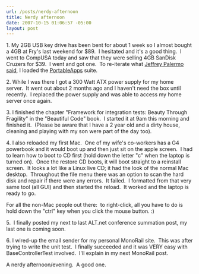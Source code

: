 ```yaml
---
url: /posts/nerdy-afternoon
title: Nerdy afternoon
date: 2007-10-15 01:06:57 -05:00
layout: post
---
```


1\. My 2GB USB key drive has been bent for about 1 week so I almost bought a 4GB at Fry's last weekend for $89.  I hesitated and it's a good thing.  I went to CompUSA today and saw that they were selling 4GB SanDisk Cruzers for $39.  I went and got one.  To re-iterate what [Jeffrey Palermo](http://www.jeffreypalermo.com) [said](http://codebetter.com/blogs/jeffrey.palermo/archive/2007/06/25/modify-and-restore-firefox-extensions-that-fail-to-load.aspx), I loaded the [PortableApps](http://portableapps.com/) suite.

2\. While I was there I got a 300 Watt ATX power supply for my home server.  It went out about 2 months ago and I haven't need the box until recently.  I replaced the power supply and was able to access my home server once again.

3\. I finished the chapter "Framework for integration tests: Beauty Through Fragility" in the "Beautiful Code" book.  I started it at 9am this morning and finished it.  (Please be aware that I have a 2 year old and a dirty house, cleaning and playing with my son were part of the day too).

4\. I also reloaded my first Mac.  One of my wife's co-workers has a G4 powerbook and it would boot up and then just sit on the apple screen.  I had to learn how to boot to CD first (hold down the letter "c" when the laptop is turned on).  Once the restore CD boots, it will boot straight to a reinstall screen.  It looks a lot like a Linux live CD; it had the look of the normal Mac desktop.  Throughout the file menu there was an option to scan the hard disk and repair if there were any errors.  It failed.  I formatted from that very same tool (all GUI) and then started the reload.  It worked and the laptop is ready to go.

For all the non-Mac people out there:  to right-click, all you have to do is hold down the "ctrl" key when you click the mouse button. :)

5.  I finally posted my next to last ALT.net conference summation post, my last one is coming soon.

6\. I wired-up the email sender for my personal MonoRail site.  This was after trying to write the unit test.  I finally succeeded and it was VERY easy with BaseControllerTest involved.  I'll explain in my next MonoRail post.

A nerdy afternoon/evening.  A good one.
